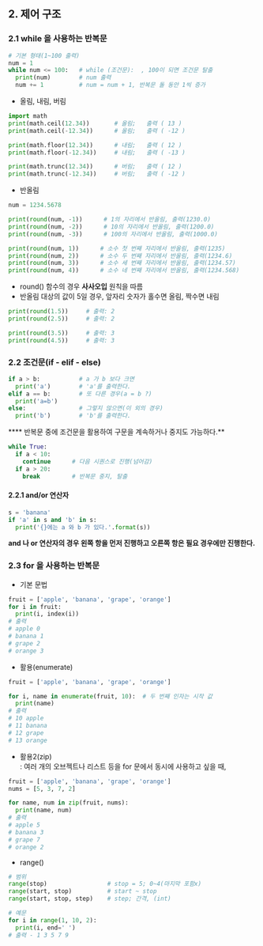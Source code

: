 ## 2. 제어 구조
### 2.1 while 을 사용하는 반복문
```py
# 기본 형태(1~100 출력)
num = 1
while num <= 100:   # while (조건문):  , 100이 되면 조건문 탈출
  print(num)        # num 출력
  num += 1          # num = num + 1, 반복문 돌 동안 1씩 증가
```  
* 올림, 내림, 버림  
```py
import math
print(math.ceil(12.34))       # 올림;   출력 ( 13 )
print(math.ceil(-12.34))      # 올림;   출력 ( -12 )

print(math.floor(12.34))      # 내림;   출력 ( 12 )
print(math.floor(-12.34))     # 내림;   출력 ( -13 )

print(math.trunc(12.34))      # 버림;   출력 ( 12 )
print(math.trunc(-12.34))     # 버림;   출력 ( -12 )
```  
* 반올림  
```py
num = 1234.5678

print(round(num, -1))      # 1의 자리에서 반올림, 출력(1230.0)
print(round(num, -2))      # 10의 자리에서 반올림, 출력(1200.0)
print(round(num, -3))      # 100의 자리에서 반올림, 출력(1000.0)

print(round(num, 1))      # 소수 첫 번째 자리에서 반올림, 출력(1235)  
print(round(num, 2))      # 소수 두 번째 자리에서 반올림, 출력(1234.6)
print(round(num, 3))      # 소수 세 번째 자리에서 반올림, 출력(1234.57)
print(round(num, 4))      # 소수 네 번째 자리에서 반올림, 출력(1234.568)
```
- round() 함수의 경우 **사사오입** 원칙을 따름  
- 반올림 대상의 값이 5일 경우, 앞자리 숫자가 홀수면 올림, 짝수면 내림
```py
print(round(1.5))     # 출력: 2
print(round(2.5))     # 출력: 2

print(round(3.5))     # 출력: 3
print(round(4.5))     # 출력: 3
```

### 2.2 조건문(if - elif - else)
```py
if a > b:           # a 가 b 보다 크면
  print('a')        # 'a'를 출력한다.
elif a == b:        # 또 다른 경우(a = b ?)
  print('a=b')      
else:               # 그렇지 않으면(이 외의 경우)
  print('b')        # 'b'를 출력한다.
```
****  반복문 중에 조건문을 활용하여 구문을 계속하거나 중지도 가능하다.**
```py
while True:
  if a < 10:
    continue      # 다음 시퀀스로 진행(넘어감)
  if a > 20:
    break         # 반복문 중지, 탈출
```
#### 2.2.1 and/or 연산자
```py
s = 'banana'
if 'a' in s and 'b' in s:
  print('{}에는 a 와 b 가 있다.'.format(s))
```
**and 나 or 연산자의 경우 왼쪽 항을 먼저 진행하고 오른쪽 항은 필요 경우에만 진행한다.**

### 2.3 for 을 사용하는 반복문
* 기본 문법
```py
fruit = ['apple', 'banana', 'grape', 'orange']
for i in fruit:
  print(i, index(i))
# 출력
# apple 0
# banana 1
# grape 2
# orange 3
```
* 활용(enumerate)  
```py
fruit = ['apple', 'banana', 'grape', 'orange']

for i, name in enumerate(fruit, 10):  # 두 번째 인자는 시작 값
  print(name)
# 출력
# 10 apple
# 11 banana
# 12 grape
# 13 orange
```
* 활용2(zip)  
: 여러 개의 오브젝트나 리스트 등을 for 문에서 동시에 사용하고 싶을 때,
```py
fruit = ['apple', 'banana', 'grape', 'orange']
nums = [5, 3, 7, 2]

for name, num in zip(fruit, nums):
  print(name, num)
# 출력
# apple 5
# banana 3
# grape 7
# orange 2
```
* range()
```py
# 범위
range(stop)                 # stop = 5; 0~4(마지막 포함x)
range(start, stop)          # start ~ stop
range(start, stop, step)    # step; 간격, (int)

# 예문
for i in range(1, 10, 2):
  print(i, end=' ')
# 출력 - 1 3 5 7 9
```

